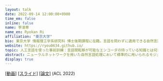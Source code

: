 ```yaml
---
layout: talk
date: 2022-09-14 12:00:00+0900
time_em: false
inline: false
name: 李凌寒
name_en: Ryokan Ri
affiliation: "東京大学"
bio: 東京大学 情報理工学系研究科 博士後期課程に在籍。言語を問わずに適用できる自然言語処理技術に興味を持つ。
website: https://ryou0634.github.io/
topic: 人工言語を使った事前訓練：言語間転移が可能なエンコーダの持っている知識とは何か？
abstract: ニューラルネットワークを用いた自然言語処理において標準的に用いられるモジュールに、入力系列から有用な情報を抽出するエンコーダがある。このエンコーダについて、我々人間からすると直感に反するような興味深い観察が報告されている。単一の言語で訓練されたエンコーダが、文法が異なる別の言語の入力にも転用できる、ということである。また、非言語データ（楽譜、プログラミングコードなど）で訓練したとしても、自然言語タスクにある程度役に立つエンコーダが得られることが知られている。人間の目には全く異なるように見える言語（系列データ）の間で転移されている知識とは何か？本研究では、抽象的な構造を持つ人工的に生成した系列データ（"人工言語"）を用いてエンコーダを訓練する。そのエンコーダを自然言語タスクへと転用し、性能を評価することによって、自然言語タスクに有用かつ転移可能な構造を明らかにする。
display: true
---
```


[[動画]](https://www.youtube.com/watch?v=sDbQGmpoZfc) [[スライド]](https://speakerdeck.com/ryou0634/ren-gong-yan-yu-woshi-tutashi-qian-xun-lian-yan-yu-jian-zhuan-yi-gake-neng-naenkodanochi-tuteiruzhi-shi-tohahe-ka) [[論文]](https://aclanthology.org/2022.acl-long.504/)  (ACL 2022)
